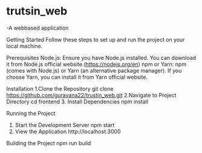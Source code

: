 # trutsin_web
-A webbased application 


Getting Started
Follow these steps to set up and run the project on your local machine.

Prerequisites
Node.js: Ensure you have Node.js installed. You can download it from Node.js official website.(https://nodejs.org/en)
npm or Yarn: npm (comes with Node.js) or Yarn (an alternative package manager). If you choose Yarn, you can install it from Yarn official website.


Installation
1.Clone the Repository
     git clone https://github.com/guravana22/trustin_web.git
2.Navigate to Project Directory
   cd frontend
3. Install Dependencies
   npm install

Running the Project
1. Start the Development Server
    npm start
2. View the Application
   http://localhost:3000

Building the Project
   npm run build
